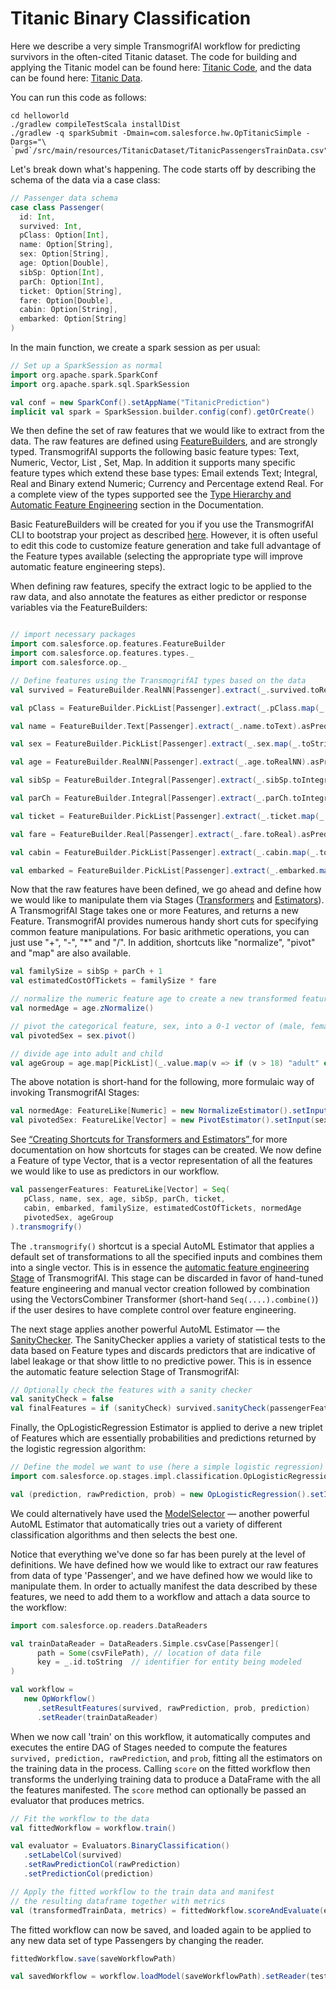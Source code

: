 # Titanic Binary Classification

Here we describe a very simple TransmogrifAI workflow for predicting survivors in the often-cited Titanic dataset. The code for building and applying the Titanic model can be found here: [Titanic Code](https://github.com/salesforce/TransmogrifAI/blob/master/helloworld/src/main/scala/com/salesforce/hw/OpTitanicSimple.scala), and the data can be found here: [Titanic Data](https://github.com/salesforce/op/blob/master/helloworld/src/main/resources/TitanicDataset/TitanicPassengersTrainData.csv).

You can run this code as follows:
```
cd helloworld
./gradlew compileTestScala installDist
./gradlew -q sparkSubmit -Dmain=com.salesforce.hw.OpTitanicSimple -Dargs="\
`pwd`/src/main/resources/TitanicDataset/TitanicPassengersTrainData.csv"
```

Let's break down what's happening. The code starts off by describing the schema of the data via a case class:

```scala
// Passenger data schema
case class Passenger(
  id: Int,
  survived: Int,
  pClass: Option[Int],
  name: Option[String],
  sex: Option[String],
  age: Option[Double],
  sibSp: Option[Int],
  parCh: Option[Int],
  ticket: Option[String],
  fare: Option[Double],
  cabin: Option[String],
  embarked: Option[String]
)
```
In the main function, we create a spark session as per usual:

```scala
// Set up a SparkSession as normal
import org.apache.spark.SparkConf
import org.apache.spark.sql.SparkSession

val conf = new SparkConf().setAppName("TitanicPrediction")
implicit val spark = SparkSession.builder.config(conf).getOrCreate()
```

We then define the set of raw features that we would like to extract from the data. The raw features are defined using [FeatureBuilders](Developer-Guide#featurebuilders), and are strongly typed. TransmogrifAI supports the following basic feature types: Text, Numeric, Vector, List , Set, Map. In addition it supports many specific feature types which extend these base types: Email extends Text; Integral, Real and Binary extend Numeric; Currency and Percentage extend Real. For a complete view of the types supported see the [Type Hierarchy and Automatic Feature Engineering](Developer-Guide#type-hierarchy-and-automatic-feature-engineering) section in the Documentation.

Basic FeatureBuilders will be created for you if you use the TransmogrifAI CLI to bootstrap your project as described [here](Bootstrap-Your-First-Project). However, it is often useful to edit this code to customize feature generation and take full advantage of the Feature types available (selecting the appropriate type will improve automatic feature engineering steps).

When defining raw features, specify the extract logic to be applied to the raw data, and  also  annotate the features as either predictor or response variables via the FeatureBuilders:
```scala

// import necessary packages
import com.salesforce.op.features.FeatureBuilder
import com.salesforce.op.features.types._
import com.salesforce.op._

// Define features using the TransmogrifAI types based on the data
val survived = FeatureBuilder.RealNN[Passenger].extract(_.survived.toRealNN).asResponse

val pClass = FeatureBuilder.PickList[Passenger].extract(_.pClass.map(_.toString).toPickList).asPredictor

val name = FeatureBuilder.Text[Passenger].extract(_.name.toText).asPredictor

val sex = FeatureBuilder.PickList[Passenger].extract(_.sex.map(_.toString).toPickList).asPredictor

val age = FeatureBuilder.RealNN[Passenger].extract(_.age.toRealNN).asPredictor

val sibSp = FeatureBuilder.Integral[Passenger].extract(_.sibSp.toIntegral).asPredictor

val parCh = FeatureBuilder.Integral[Passenger].extract(_.parCh.toIntegral).asPredictor

val ticket = FeatureBuilder.PickList[Passenger].extract(_.ticket.map(_.toString).toPickList).asPredictor

val fare = FeatureBuilder.Real[Passenger].extract(_.fare.toReal).asPredictor

val cabin = FeatureBuilder.PickList[Passenger].extract(_.cabin.map(_.toString).toPickList).asPredictor

val embarked = FeatureBuilder.PickList[Passenger].extract(_.embarked.map(_.toString).toPickList).asPredictor
```

Now that the raw features have been defined, we go ahead and define how we would like to manipulate them via Stages ([Transformers](Developer-Guide#transformers) and [Estimators](Developer-Guide#estimators)). A TransmogrifAI Stage takes one or more Features, and returns a new Feature. TransmogrifAI provides numerous handy short cuts for specifying common feature manipulations. For basic arithmetic operations, you can just use "+", "-", "*" and "/". In addition, shortcuts like "normalize", "pivot" and "map" are also available.

```scala
val familySize = sibSp + parCh + 1
val estimatedCostOfTickets = familySize * fare

// normalize the numeric feature age to create a new transformed feature
val normedAge = age.zNormalize()

// pivot the categorical feature, sex, into a 0-1 vector of (male, female) 
val pivotedSex = sex.pivot() 

// divide age into adult and child
val ageGroup = age.map[PickList](_.value.map(v => if (v > 18) "adult" else "child").toPickList)
```

The above notation is short-hand for the following, more formulaic way of invoking TransmogrifAI Stages:

```scala
val normedAge: FeatureLike[Numeric] = new NormalizeEstimator().setInput(age).getOutput
val pivotedSex: FeatureLike[Vector] = new PivotEstimator().setInput(sex).getOutput
```
See [“Creating Shortcuts for Transformers and Estimators” ](Developer-Guide#creating-shortcuts-for-transformers-and-estimators) for more documentation on how shortcuts for stages can be created.
We now define a Feature of type Vector, that is a vector representation of all the features we would like to use as predictors in our workflow.

```scala
val passengerFeatures: FeatureLike[Vector] = Seq(
   pClass, name, sex, age, sibSp, parCh, ticket,
   cabin, embarked, familySize, estimatedCostOfTickets, normedAge
   pivotedSex, ageGroup
).transmogrify()
```

The ```.transmogrify()``` shortcut is a special AutoML Estimator that applies a default set of transformations to all the specified inputs and combines them into a single vector. This is in essence the [automatic feature engineering Stage](AutoML-Capabilities#vectorizers) of TransmogrifAI. This stage can be discarded in favor of hand-tuned feature engineering and manual vector creation followed by combination using the VectorsCombiner Transformer (short-hand ```Seq(....).combine()```) if the user desires to have complete control over feature engineering.

The next stage applies another powerful AutoML Estimator — the [SanityChecker](AutoML-Capabilities#sanitychecker). The SanityChecker applies a variety of statistical tests to the data based on Feature types and discards predictors that are indicative of label leakage or that show little to no predictive power. This is in essence the automatic feature selection Stage of TransmogrifAI:

```scala
// Optionally check the features with a sanity checker
val sanityCheck = false
val finalFeatures = if (sanityCheck) survived.sanityCheck(passengerFeatures) else passengerFeatures
```
Finally, the OpLogisticRegression Estimator is applied to derive a new triplet of Features which are essentially probabilities and predictions returned by the logistic regression algorithm:

```scala
// Define the model we want to use (here a simple logistic regression) and get the resulting output
import com.salesforce.op.stages.impl.classification.OpLogisticRegression

val (prediction, rawPrediction, prob) = new OpLogisticRegression().setInput(survived, finalFeatures).getOutput
```
We could alternatively have used the [ModelSelector](AutoML-Capabilities#modelselectors) — another powerful AutoML Estimator that automatically tries out a variety of different classification algorithms and then selects the best one.

Notice that everything we've done so far has been purely at the level of definitions. We have defined how we would like to extract our raw features from data of type 'Passenger', and we have defined how we would like to manipulate them. In order to actually manifest the data described by these features, we need to add them to a workflow and attach a data source to the workflow:

```scala
import com.salesforce.op.readers.DataReaders

val trainDataReader = DataReaders.Simple.csvCase[Passenger](
      path = Some(csvFilePath), // location of data file
      key = _.id.toString  // identifier for entity being modeled
)   

val workflow =
   new OpWorkflow()
      .setResultFeatures(survived, rawPrediction, prob, prediction)
      .setReader(trainDataReader)
```

When we now call 'train' on this workflow, it automatically computes and executes the entire DAG of Stages needed to compute the features ```survived, prediction, rawPrediction```, and ```prob```, fitting all the estimators on the training data in the process. Calling ```score``` on the fitted workflow then transforms the underlying training data to produce a DataFrame with the all the features manifested. The ```score``` method can optionally be passed an evaluator that produces metrics. 

```scala
// Fit the workflow to the data
val fittedWorkflow = workflow.train()

val evaluator = Evaluators.BinaryClassification()
   .setLabelCol(survived)
   .setRawPredictionCol(rawPrediction)
   .setPredictionCol(prediction)

// Apply the fitted workflow to the train data and manifest
// the resulting dataframe together with metrics
val (transformedTrainData, metrics) = fittedWorkflow.scoreAndEvaluate(evaluator = evaluator)
```

The fitted workflow can now be saved, and loaded again to be applied to any new data set of type Passengers by changing the reader. 

```scala
fittedWorkflow.save(saveWorkflowPath)

val savedWorkflow = workflow.loadModel(saveWorkflowPath).setReader(testDataReader)
```



